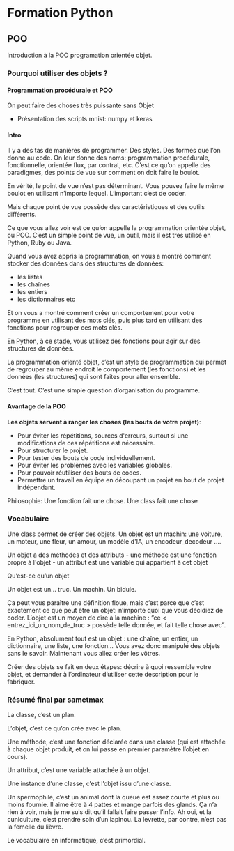 # Formation Python

## POO

Introduction à la POO programation orientée objet.

### Pourquoi utiliser des objets ?

#### Programmation procédurale et POO

On peut faire des choses très puissante sans Objet

* Présentation des scripts mnist: numpy et keras

#### Intro

Il y a des tas de manières de programmer. Des styles. Des formes que l’on donne au code. On leur donne des noms: programmation procédurale, fonctionnelle, orientée flux, par contrat, etc. C’est ce qu’on appelle des paradigmes, des points de vue sur comment on doit faire le boulot.

En vérité, le point de vue n’est pas déterminant. Vous pouvez faire le même boulot en utilisant n’importe lequel. L’important c’est de coder.

Mais chaque point de vue possède des caractéristiques et des outils différents.

Ce que vous allez voir est ce qu’on appelle la programmation orientée objet, ou POO. C’est un simple point de vue, un outil, mais il est très utilisé en Python, Ruby ou Java.

Quand vous avez appris la programmation, on vous a montré comment stocker des données dans des structures de données:
* les listes
* les chaînes
* les entiers
* les dictionnaires
etc

Et on vous a montré comment créer un comportement pour votre programme en utilisant des mots clés, puis plus tard en utilisant des fonctions pour regrouper ces mots clés.

En Python, à ce stade, vous utilisez des fonctions pour agir sur des structures de données.

La programmation orienté objet, c’est un style de programmation qui permet de regrouper au même endroit le comportement (les fonctions) et les données (les structures) qui sont faites pour aller ensemble.

C’est tout. C’est une simple question d’organisation du programme.

#### Avantage de la POO

__Les objets servent à ranger les choses (les bouts de votre projet)__:

* Pour éviter les répétitions, sources d'erreurs, surtout si une modifications de ces répétitions est nécessaire.
* Pour structurer le projet.
* Pour tester des bouts de code individuellement.
* Pour éviter les problèmes avec les variables globales.
* Pour pouvoir réutiliser des bouts de codes.
* Permettre un travail en équipe en découpant un projet en bout de projet indépendant.

Philosophie: Une fonction fait une chose. Une class fait une chose

### Vocabulaire

Une class permet de créer des objets.
Un objet est un machin:    une voiture, un moteur, une fleur,
                            un amour, un modèle d'IA, un encodeur_decodeur ....

Un objet a des méthodes et des attributs
    - une méthode est une fonction propre  à l'objet
    - un attribut est une variable qui appartient à cet objet

Qu’est-ce qu’un objet

Un objet est un… truc. Un machin. Un bidule.

Ça peut vous paraître une définition floue, mais c’est parce que c’est exactement ce que peut être un objet: n’importe quoi que vous décidiez de coder. L’objet est un moyen de dire à la machine : “ce < entrez_ici_un_nom_de_truc > possède telle donnée, et fait telle chose avec”.

En Python, absolument tout est un objet : une chaîne, un entier, un dictionnaire, une liste, une fonction… Vous avez donc manipulé des objets sans le savoir. Maintenant vous allez créer les vôtres.

Créer des objets se fait en deux étapes: décrire à quoi ressemble votre objet, et demander à l’ordinateur d’utiliser cette description pour le fabriquer.

### Résumé final par sametmax

La classe, c’est un plan.

L’objet, c’est ce qu’on crée avec le plan.

Une méthode, c’est une fonction déclarée dans une classe (qui est attachée à chaque objet produit, et on lui passe en premier paramètre l’objet en cours).

Un attribut, c’est une variable attachée à un objet.

Une instance d’une classe, c’est l’objet issu d’une classe.

Un spermophile, c’est un animal dont la queue est assez courte et plus ou moins fournie. Il aime être à 4 pattes et mange parfois des glands. Ça n’a rien à voir, mais je me suis dit qu’il fallait faire passer l’info. Ah oui, et la cuniculture, c’est prendre soin d’un lapinou. La levrette, par contre, n’est pas la femelle du lièvre.

Le vocabulaire en informatique, c’est primordial.
